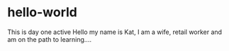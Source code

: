 # hello-world
This is day one active
Hello my name is Kat, I am a wife, retail worker and am on the path to learning....
